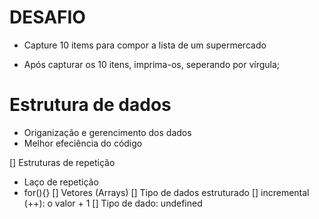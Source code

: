 # DESAFIO

- Capture 10 items para compor a lista de um supermercado

- Após capturar os 10 itens, imprima-os, seperando por vírgula;

# Estrutura de dados

- Origanização e gerencimento dos dados
- Melhor efeciência do código

[] Estruturas de repetição
  - Laço de repetição
  - for(){}
[] Vetores (Arrays)
  [] Tipo de dados estruturado
[] incremental (++): o valor + 1
[] Tipo de dado: undefined